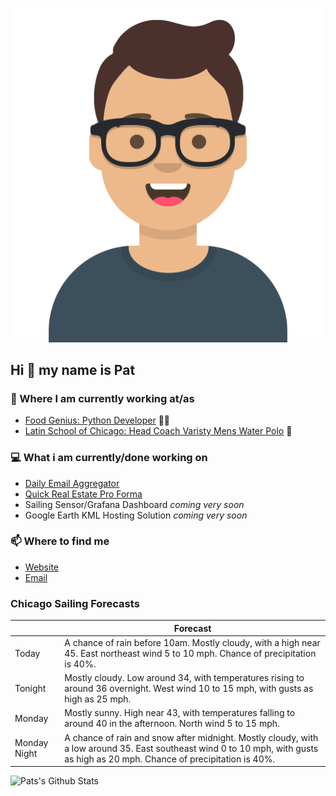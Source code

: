 [![Social banner for p-j-falconer](https://raw.githubusercontent.com/P-J-FALCONER/P-J-FALCONER/master/assets/avataaars.svg)](https://patfalconer.com/)
## Hi :wave: my name is Pat

### 💼 Where I am currently working at/as
- [Food Genius: Python Developer](https://getfoodgenius.com/) 🍔🐍
- [Latin School of Chicago: Head Coach Varisty Mens Water Polo](https://www.latinschool.org/) 🤽


### 💻 What i am currently/done working on
 - [Daily Email Aggregator](https://github.com/P-J-FALCONER/dott_daily_mail)
 - [Quick Real Estate Pro Forma](https://github.com/P-J-FALCONER/henry)
 - Sailing Sensor/Grafana Dashboard *coming very soon*
 - Google Earth KML Hosting Solution *coming very soon*

### 📫 Where to find me
 - [Website](https://patfalconer.com/)
 - [Email](mailto:patrick.j.falconer@gmail.com)


### Chicago Sailing Forecasts
|   | Forecast  |
|---|---|
| Today | A chance of rain before 10am. Mostly cloudy, with a high near 45. East northeast wind 5 to 10 mph. Chance of precipitation is 40%. |
| Tonight | Mostly cloudy. Low around 34, with temperatures rising to around 36 overnight. West wind 10 to 15 mph, with gusts as high as 25 mph. |
| Monday | Mostly sunny. High near 43, with temperatures falling to around 40 in the afternoon. North wind 5 to 15 mph. |
| Monday Night | A chance of rain and snow after midnight. Mostly cloudy, with a low around 35. East southeast wind 0 to 10 mph, with gusts as high as 20 mph. Chance of precipitation is 40%. |

![Pats's Github Stats](https://github-readme-stats.vercel.app/api?username=p-j-falconer&show_icons=true&theme=radical)
